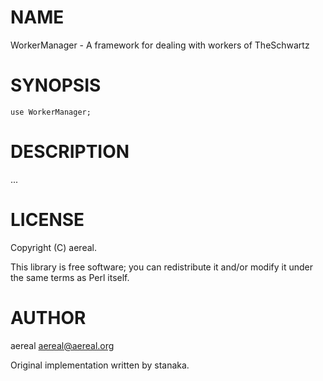 # NAME

WorkerManager - A framework for dealing with workers of TheSchwartz

# SYNOPSIS

    use WorkerManager;

# DESCRIPTION

...

# LICENSE

Copyright (C) aereal.

This library is free software; you can redistribute it and/or modify
it under the same terms as Perl itself.

# AUTHOR

aereal <aereal@aereal.org>

Original implementation written by stanaka.
